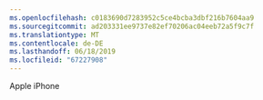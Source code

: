 ```yaml
---
ms.openlocfilehash: c0183690d7283952c5ce4bcba3dbf216b7604aa9
ms.sourcegitcommit: ad203331ee9737e82ef70206ac04eeb72a5f9c7f
ms.translationtype: MT
ms.contentlocale: de-DE
ms.lasthandoff: 06/18/2019
ms.locfileid: "67227908"
---
```

Apple iPhone